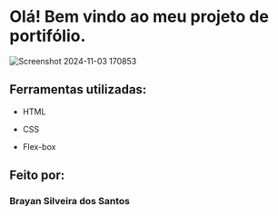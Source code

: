 

# Olá! Bem vindo ao meu projeto de portifólio.

![Screenshot 2024-11-03 170853](https://github.com/user-attachments/assets/bcf825c6-7a5f-40bd-a9f9-b40f7362f4a2)

## Ferramentas utilizadas:

* HTML

* CSS

* Flex-box

## Feito por:

### Brayan Silveira dos Santos
